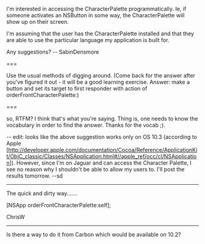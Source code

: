 I'm interested in accessing the CharacterPalette programmatically. Ie, if someone activates an NSButton in some way, the CharacterPalette will show up on their screen. 

I'm assuming that the user has the CharacterPalette installed and that they are able to use the particular language my application is built for.

Any suggestions?
-- SabinDensmore

===

Use the usual methods of digging around. (Come back for the answer after you've figured it out - it will be a good learning exercise. Answer: make a button and set its target to first responder with action of orderFrontCharacterPalette:)

===

so, RTFM? I think that's what you're saying. Thing is, one needs to know the vocabulary in order to find the answer. Thanks for the vocab ;).

-- edit: looks like the above suggestion works only on OS 10.3 (according to Apple [http://developer.apple.com/documentation/Cocoa/Reference/ApplicationKit/ObjC_classic/Classes/NSApplication.html#//apple_ref/occ/cl/NSApplication]). However, since I'm on Jaguar and can access the Character Palette, I see no reason why I shouldn't be able to allow my users to. I'll post the results tomorrow. --sd

----

The quick and dirty way.......

[NSApp orderFrontCharacterPalette:self];

ChrisW

----

Is there a way to do it from Carbon which would be available on 10.2?
